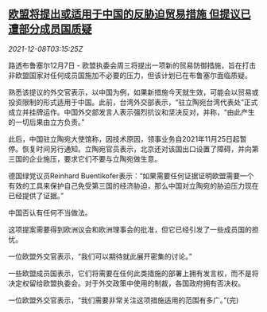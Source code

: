 <!--1638975663000-->
[欧盟将提出或适用于中国的反胁迫贸易措施 但提议已遭部分成员国质疑](https://cn.reuters.com/article/eu-countermeasures-china-1207-wedn-idCNKBS2IN07K)
------

<div><i>2021-12-08T03:15:25Z</i></div><p>路透布鲁塞尔12月7日 - 欧盟执委会周三将提出一项新的贸易防御措施，旨在打击非欧盟国家对任何成员国施加不必要的压力，但该计划已在布鲁塞尔面临质疑。</p><p>熟悉该提议的外交官表示，以中国为例，如果新措施今天就生效，可能会以贸易或投资限制的形式适用于中国。此前，台湾外交部表示，“驻立陶宛台湾代表处”正式成立并挂牌运作。中国外交部发言人表示强烈抗议和坚决反对，并称，“由此产生的一切后果由立方负责。”</p><p>此后，中国驻立陶宛大使馆称，因技术原因，领事业务自2021年11月25日起暂停。恢复时间另行通知。立陶宛官员表示，北京还对该国出口设置了障碍，并向第三国的企业施压，要求它们不要与立陶宛做生意。</p><p>德国绿党议员Reinhard Buentikofer表示：“如果需要任何证据证明欧盟需要一个有效的工具来保护自己免受第三国的经济胁迫，那么中国对立陶宛的胁迫压力现在已经提供了证据。”</p><p>中国否认有任何不当做法。</p><p>这项提案需要得到欧洲议会和欧洲理事会的批准，但它已经引发了一些成员国的担忧。</p><p>一位欧盟外交官表示，“我们可以期待就此展开密集的讨论。”</p><p>一些欧盟成员国表示，它们将需要在任何此类措施的部署上拥有发言权，而不是将决定权留给欧盟执委会。对于外交政策中使用的制裁，各国政府拥有否决权。</p><p>一位欧盟外交官表示，“我们需要非常关注这项措施适用的范围有多广。”(完)</p>
